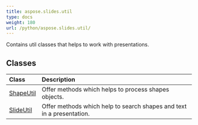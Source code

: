 ```yaml
---
title: aspose.slides.util
type: docs
weight: 180
url: /python/aspose.slides.util/
---
```



Contains util classes that helps to work with presentations.

## **Classes**
|**Class**|**Description**|
| :- | :- |
|[ShapeUtil](/python/aspose.slides.util/shapeutil/)|Offer methods which helps to process shapes objects.|
|[SlideUtil](/python/aspose.slides.util/slideutil/)|Offer methods which help to search shapes and text in a presentation.|
